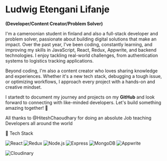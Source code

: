 # Ludwig Etengani Lifanje  

**(Developer/Content Creator/Problem Solver)**  

I'm a cameroonian student in finland and also a full-stack developer and problem solver, passionate about building digital solutions that make an impact. Over the past year, I've been coding, constantly learning, and improving my skills in JavaScript, React, Redux, Appwrite, and backend technologies. I enjoy tackling real-world challenges, from authentication systems to logistics tracking applications.  

Beyond coding, I'm also a content creator who loves sharing knowledge and experiences. Whether it's a new tech stack, debugging a tough issue, or optimizing workflows, I approach every project with a hands-on and creative mindset.  

I startedt to document my journey and projects on my **GitHub** and look forward to connecting with like-minded developers. Let's build something amazing together! 🚀

All thanks to @HiteshChaoudhary for doing an absolute Job teaching Developers all around the world

🚀 Tech Stack
<p align="left"> 
  
  <img src="https://img.shields.io/badge/React-20232A?style=for-the-badge&logo=react&logoColor=61DAFB" alt="React"/> 
  
  <img src="https://img.shields.io/badge/Redux-764ABC?style=for-the-badge&logo=redux&logoColor=white" alt="Redux"/> 
  
  <img src="https://img.shields.io/badge/Node.js-43853D?style=for-the-badge&logo=node.js&logoColor=white" alt="Node.js"/> 
  
  <img src="https://img.shields.io/badge/Express.js-404D59?style=for-the-badge&logo=express&logoColor=white" alt="Express"/> 
  
  <img src="https://img.shields.io/badge/MongoDB-4EA94B?style=for-the-badge&logo=mongodb&logoColor=white" alt="MongoDB"/> 
  
  <img src="https://img.shields.io/badge/Appwrite-F02E65?style=for-the-badge&logo=appwrite&logoColor=white" alt="Appwrite"/> 
  
  <img src="https://img.shields.io/badge/Cloudinary-3448C5?style=for-the-badge&logo=cloudinary&logoColor=white" alt="Cloudinary"/> </p>
